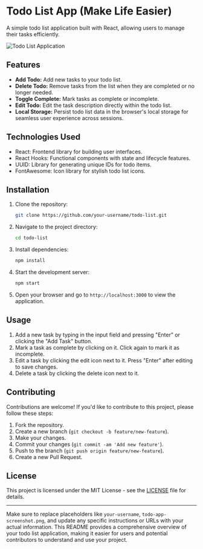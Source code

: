 # Todo List App (Make Life Easier)

A simple todo list application built with React, allowing users to manage their tasks efficiently.

![Todo List Application](todo-app-screenshot.png)

## Features

- **Add Todo:** Add new tasks to your todo list.
- **Delete Todo:** Remove tasks from the list when they are completed or no longer needed.
- **Toggle Complete:** Mark tasks as complete or incomplete.
- **Edit Todo:** Edit the task description directly within the todo list.
- **Local Storage:** Persist todo list data in the browser's local storage for seamless user experience across sessions.

## Technologies Used

- React: Frontend library for building user interfaces.
- React Hooks: Functional components with state and lifecycle features.
- UUID: Library for generating unique IDs for todo items.
- FontAwesome: Icon library for stylish todo list icons.

## Installation

1. Clone the repository:

   ```bash
   git clone https://github.com/your-username/todo-list.git
   ```

2. Navigate to the project directory:

   ```bash
   cd todo-list
   ```

3. Install dependencies:

   ```bash
   npm install
   ```

4. Start the development server:

   ```bash
   npm start
   ```

5. Open your browser and go to `http://localhost:3000` to view the application.

## Usage

1. Add a new task by typing in the input field and pressing "Enter" or clicking the "Add Task" button.
2. Mark a task as complete by clicking on it. Click again to mark it as incomplete.
3. Edit a task by clicking the edit icon next to it. Press "Enter" after editing to save changes.
4. Delete a task by clicking the delete icon next to it.

## Contributing

Contributions are welcome! If you'd like to contribute to this project, please follow these steps:

1. Fork the repository.
2. Create a new branch (`git checkout -b feature/new-feature`).
3. Make your changes.
4. Commit your changes (`git commit -am 'Add new feature'`).
5. Push to the branch (`git push origin feature/new-feature`).
6. Create a new Pull Request.

## License

This project is licensed under the MIT License - see the [LICENSE](LICENSE) file for details.

---

Make sure to replace placeholders like `your-username`, `todo-app-screenshot.png`, and update any specific instructions or URLs with your actual information. This README provides a comprehensive overview of your todo list application, making it easier for users and potential contributors to understand and use your project.
